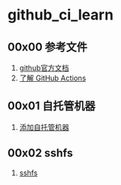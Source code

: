 # github_ci_learn

## 00x00 参考文件

1. [github官方文档](https://docs.github.com/zh/actions/automating-builds-and-tests/about-continuous-integration)
2. [了解 GitHub Actions](https://docs.github.com/zh/actions/learn-github-actions/understanding-github-actions)

## 00x01 自托管机器

1. [添加自托管机器](https://docs.github.com/zh/actions/hosting-your-own-runners/managing-self-hosted-runners/adding-self-hosted-runners) 

## 00x02 sshfs

1. [sshfs](https://linux.cn/article-7855-1.html)
